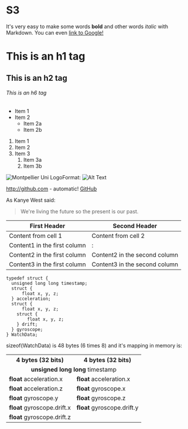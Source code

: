 # S3

It's very easy to make some words **bold** and other words *italic* with Markdown. You can even [link to Google!](http://google.com)



# This is an h1 tag
## This is an h2 tag
###### This is an h6 tag

* Item 1
* Item 2
  * Item 2a
  * Item 2b
  
1. Item 1
1. Item 2
1. Item 3
   1. Item 3a
   1. Item 3b

![Montpellier Uni Logo](https://sns.edu.umontpellier.fr/files/2015/10/Logo_AsTICo.png)Format: ![Alt Text](url)

http://github.com - automatic!
[GitHub](http://github.com)

As Kanye West said:
> We're living the future so
> the present is our past.

First Header | Second Header
------------ | -------------
Content from cell 1 | Content from cell 2
Content1 in the first column | :
Content2 in the first column | Content2 in the second column
Content3 in the first column | Content3 in the second column

```
typedef struct {
  unsigned long long timestamp;
  struct {
      float x, y, z;
  } acceleration;
  struct {
      float x, y, z;
    struct {
        float x, y, z;
    } drift;
  } gyroscope;
} WatchData;
```
sizeof(WatchData) is 48 bytes (6 times 8) and it's mapping in memory is:
 <table>
  <tr>
    <th>4 bytes (32 bits)</th>
    <th>4 bytes (32 bits)</th>
  </tr>
  <tr>
    <td align="center" colspan="2"><strong>unsigned long long</strong> timestamp</td>
  </tr>
  <tr>
    <td><strong>float</strong> acceleration.x</td>
    <td><strong>float</strong> acceleration.x</td>
  </tr>
  <tr>
    <td><strong>float</strong> acceleration.z</td>
    <td><strong>float</strong> gyroscope.x</td>
  </tr>
   <tr>
    <td><strong>float</strong> gyroscope.y</td>
    <td><strong>float</strong> gyroscope.z</td>
  </tr>
   <tr>
    <td><strong>float</strong> gyroscope.drift.x</td>
    <td><strong>float</strong> gyroscope.drift.y</td>
  </tr>
   <tr>
    <td><strong>float</strong> gyroscope.drift.z</td>
    <td></td>
  </tr>
</table> 
